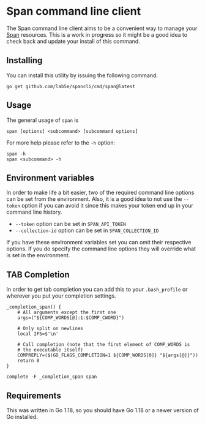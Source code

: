 # Span command line client

The Span command line client aims to be a convenient way to manage
your [Span](https://console.lab5e.com/) resources.  This is a work in
progress so it might be a good idea to check back and update your
install of this command.

## Installing

You can install this utility by issuing the following command.

    go get github.com/lab5e/spancli/cmd/span@latest

## Usage

The general usage of `span` is

    span [options] <subcommand> [subcommand options]

For more help please refer to the `-h` option:

    span -h
	span <subcommand> -h

## Environment variables

In order to make life a bit easier, two of the required command line
options can be set from the environment.  Also, it is a good idea to
not use the `--token` option if you can avoid it since this makes your
token end up in your command line history.

- `--token` option can be set in `SPAN_API_TOKEN`
- `--collection-id` option can be set in `SPAN_COLLECTION_ID`

If you have these environment variables set you can omit their
respective options.  If you do specify the command line options they
will override what is set in the environment.

## TAB Completion

In order to get tab completion you can add this to your
`.bash_profile` or wherever you put your completion settings.

    _completion_span() {
        # All arguments except the first one
        args=("${COMP_WORDS[@]:1:$COMP_CWORD}")

        # Only split on newlines
        local IFS=$'\n'

        # Call completion (note that the first element of COMP_WORDS is
        # the executable itself)
        COMPREPLY=($(GO_FLAGS_COMPLETION=1 ${COMP_WORDS[0]} "${args[@]}"))
        return 0
    }

    complete -F _completion_span span


## Requirements

This was written in Go 1.18, so you should have Go 1.18 or a newer
version of Go installed.




